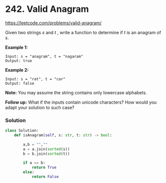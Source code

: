 # 242. Valid Anagram

https://leetcode.com/problems/valid-anagram/

Given two strings *s* and *t* , write a function to determine if *t* is an anagram of *s*.

**Example 1:**

```
Input: s = "anagram", t = "nagaram"
Output: true
```

**Example 2:**

```
Input: s = "rat", t = "car"
Output: false
```

**Note:**
You may assume the string contains only lowercase alphabets.

**Follow up:**
What if the inputs contain unicode characters? How would you adapt your solution to such case?

### Solution

```python
class Solution:
    def isAnagram(self, s: str, t: str) -> bool:
        
        a,b = "",""
        a = a.join(sorted(s))
        b = b.join(sorted(t))
        
        if a == b:
            return True
        else:
            return False
```

